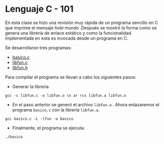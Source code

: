 # Lenguaje C - 101

En esta clase se hizo una revisión muy rápida de un programa sencillo en 
C que imprime el mensaje *hola mundo* .Después se mostró la forma como 
se genera una librería de enlace estático y como la funcionalidad 
implementada en esta es invocada desde un programa en C.

Se desarrollaron tres programas:

* [basico.c](2019_05_24/basico.c)
* [libfun.c](2019_05_24/libfun.c)
* [libfun.h](2019_05_24/libfun.h)

Para compilar el programa se llevan a cabo los siguientes pasos:

* Generar la librería

`gcc -c libfun.c -o libfun.o \n
ar rcs libfun.a libfun.o`

+ En el paso anterior se generó el archivo `libfun.a` . Ahora 
enlazaremos el programa `basico.c` con la librería `libfun.a`.

`gcc basico.c -L -lfun -o basico`

+ Finalmente, el programa se ejecuta: 

`./basico`
